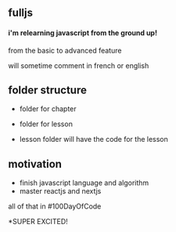 ## fulljs

#### i'm relearning javascript from the ground up!

from the basic to advanced feature

will sometime comment in french or english

## folder structure

- folder for chapter

- folder for lesson

- lesson folder will have the code for the lesson

## motivation

- finish javascript language and algorithm
- master reactjs and nextjs

all of that in #100DayOfCode

*SUPER EXCITED!